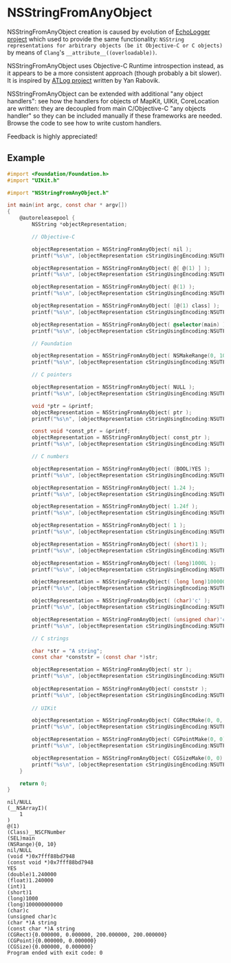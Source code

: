 # NSStringFromAnyObject

NSStringFromAnyObject creation is caused by evolution of [EchoLogger project](https://github.com/stanislaw/EchoLogger) which used to provide the same functionality: `NSString representations for arbitrary objects (be it Objective-C or C objects)` by means of `Clang`'s `__attribute__((overloadable))`.  

NSStringFromAnyObject uses Objective-C Runtime introspection instead, as it appears to be a more consistent approach (though probably a bit slower). It is inspired by [ATLog project](https://github.com/rabovik/ATLog) written by Yan Rabovik. 

NSStringFromAnyObject can be extended with additional "any object handlers": see how the handlers for objects of MapKit, UIKit, CoreLocation are written: they are decoupled from main C/Objective-C "any objects handler" so they can be included manually if these frameworks are needed. Browse the code to see how to write custom handlers.

Feedback is highly appreciated!

## Example

```objective-c
#import <Foundation/Foundation.h>
#import "UIKit.h"

#import "NSStringFromAnyObject.h"

int main(int argc, const char * argv[])
{
    @autoreleasepool {
        NSString *objectRepresentation;

        // Objective-C

        objectRepresentation = NSStringFromAnyObject( nil );
        printf("%s\n", [objectRepresentation cStringUsingEncoding:NSUTF8StringEncoding]);

        objectRepresentation = NSStringFromAnyObject( @[ @(1) ] );
        printf("%s\n", [objectRepresentation cStringUsingEncoding:NSUTF8StringEncoding]);

        objectRepresentation = NSStringFromAnyObject( @(1) );
        printf("%s\n", [objectRepresentation cStringUsingEncoding:NSUTF8StringEncoding]);

        objectRepresentation = NSStringFromAnyObject( [@(1) class] );
        printf("%s\n", [objectRepresentation cStringUsingEncoding:NSUTF8StringEncoding]);

        objectRepresentation = NSStringFromAnyObject( @selector(main) );
        printf("%s\n", [objectRepresentation cStringUsingEncoding:NSUTF8StringEncoding]);

        // Foundation

        objectRepresentation = NSStringFromAnyObject( NSMakeRange(0, 10) );
        printf("%s\n", [objectRepresentation cStringUsingEncoding:NSUTF8StringEncoding]);

        // C pointers

        objectRepresentation = NSStringFromAnyObject( NULL );
        printf("%s\n", [objectRepresentation cStringUsingEncoding:NSUTF8StringEncoding]);

        void *ptr = &printf;
        objectRepresentation = NSStringFromAnyObject( ptr );
        printf("%s\n", [objectRepresentation cStringUsingEncoding:NSUTF8StringEncoding]);

        const void *const_ptr = &printf;
        objectRepresentation = NSStringFromAnyObject( const_ptr );
        printf("%s\n", [objectRepresentation cStringUsingEncoding:NSUTF8StringEncoding]);

        // C numbers

        objectRepresentation = NSStringFromAnyObject( (BOOL)YES );
        printf("%s\n", [objectRepresentation cStringUsingEncoding:NSUTF8StringEncoding]);

        objectRepresentation = NSStringFromAnyObject( 1.24 );
        printf("%s\n", [objectRepresentation cStringUsingEncoding:NSUTF8StringEncoding]);

        objectRepresentation = NSStringFromAnyObject( 1.24f );
        printf("%s\n", [objectRepresentation cStringUsingEncoding:NSUTF8StringEncoding]);

        objectRepresentation = NSStringFromAnyObject( 1 );
        printf("%s\n", [objectRepresentation cStringUsingEncoding:NSUTF8StringEncoding]);

        objectRepresentation = NSStringFromAnyObject( (short)1 );
        printf("%s\n", [objectRepresentation cStringUsingEncoding:NSUTF8StringEncoding]);

        objectRepresentation = NSStringFromAnyObject( (long)1000L );
        printf("%s\n", [objectRepresentation cStringUsingEncoding:NSUTF8StringEncoding]);

        objectRepresentation = NSStringFromAnyObject( (long long)100000000000LL );
        printf("%s\n", [objectRepresentation cStringUsingEncoding:NSUTF8StringEncoding]);

        objectRepresentation = NSStringFromAnyObject( (char)'c' );
        printf("%s\n", [objectRepresentation cStringUsingEncoding:NSUTF8StringEncoding]);

        objectRepresentation = NSStringFromAnyObject( (unsigned char)'c' );
        printf("%s\n", [objectRepresentation cStringUsingEncoding:NSUTF8StringEncoding]);

        // C strings

        char *str = "A string";
        const char *conststr = (const char *)str;

        objectRepresentation = NSStringFromAnyObject( str );
        printf("%s\n", [objectRepresentation cStringUsingEncoding:NSUTF8StringEncoding]);
        
        objectRepresentation = NSStringFromAnyObject( conststr );
        printf("%s\n", [objectRepresentation cStringUsingEncoding:NSUTF8StringEncoding]);
        
        // UIKit

        objectRepresentation = NSStringFromAnyObject( CGRectMake(0, 0, 200, 200) );
        printf("%s\n", [objectRepresentation cStringUsingEncoding:NSUTF8StringEncoding]);

        objectRepresentation = NSStringFromAnyObject( CGPointMake(0, 0) );
        printf("%s\n", [objectRepresentation cStringUsingEncoding:NSUTF8StringEncoding]);

        objectRepresentation = NSStringFromAnyObject( CGSizeMake(0, 0) );
        printf("%s\n", [objectRepresentation cStringUsingEncoding:NSUTF8StringEncoding]);
    }

    return 0;
}
```

```
nil/NULL
(__NSArrayI)(
    1
)
@(1)
(Class)__NSCFNumber
(SEL)main
(NSRange){0, 10}
nil/NULL
(void *)0x7fff88bd7948
(const void *)0x7fff88bd7948
YES
(double)1.240000
(float)1.240000
(int)1
(short)1
(long)1000
(long)100000000000
(char)c
(unsigned char)c
(char *)A string
(const char *)A string
(CGRect){0.000000, 0.000000, 200.000000, 200.000000}
(CGPoint){0.000000, 0.000000}
(CGSize){0.000000, 0.000000}
Program ended with exit code: 0
```

